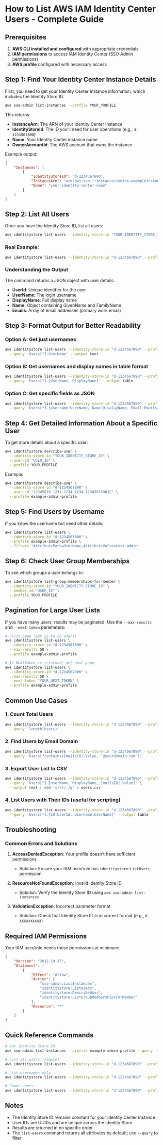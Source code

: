 # How to List AWS IAM Identity Center Users - Complete Guide

## Prerequisites

1. **AWS CLI installed and configured** with appropriate credentials
2. **IAM permissions** to access IAM Identity Center (SSO Admin permissions)
3. **AWS profile** configured with necessary access

## Step 1: Find Your Identity Center Instance Details

First, you need to get your Identity Center instance information, which includes the Identity Store ID.

```bash
aws sso-admin list-instances --profile YOUR_PROFILE
```

This returns:
- **InstanceArn**: The ARN of your Identity Center instance
- **IdentityStoreId**: The ID you'll need for user operations (e.g., `d-1234567890`)
- **Name**: Your Identity Center instance name
- **OwnerAccountId**: The AWS account that owns the instance

Example output:
```json
{
    "Instances": [
        {
            "IdentityStoreId": "d-1234567890",
            "InstanceArn": "arn:aws:sso:::instance/ssoins-exampleinstance",
            "Name": "your-identity-center-name"
        }
    ]
}
```

## Step 2: List All Users

Once you have the Identity Store ID, list all users:

```bash
aws identitystore list-users --identity-store-id "YOUR_IDENTITY_STORE_ID" --profile YOUR_PROFILE
```

### Real Example:
```bash
aws identitystore list-users --identity-store-id "d-1234567890" --profile example-admin-profile
```

### Understanding the Output

The command returns a JSON object with user details:
- **UserId**: Unique identifier for the user
- **UserName**: The login username
- **DisplayName**: Full display name
- **Name**: Object containing GivenName and FamilyName
- **Emails**: Array of email addresses (primary work email)

## Step 3: Format Output for Better Readability

### Option A: Get just usernames
```bash
aws identitystore list-users --identity-store-id "d-1234567890" --profile example-admin-profile \
  --query 'Users[*].UserName' --output text
```

### Option B: Get usernames and display names in table format
```bash
aws identitystore list-users --identity-store-id "d-1234567890" --profile example-admin-profile \
  --query 'Users[*].[UserName, DisplayName]' --output table
```

### Option C: Get specific fields as JSON
```bash
aws identitystore list-users --identity-store-id "d-1234567890" --profile example-admin-profile \
  --query 'Users[*].{Username:UserName, Name:DisplayName, Email:Emails[0].Value}'
```

## Step 4: Get Detailed Information About a Specific User

To get more details about a specific user:

```bash
aws identitystore describe-user \
  --identity-store-id "YOUR_IDENTITY_STORE_ID" \
  --user-id "USER_ID" \
  --profile YOUR_PROFILE
```

Example:
```bash
aws identitystore describe-user \
  --identity-store-id "d-1234567890" \
  --user-id "12345678-1234-1234-1234-123456789012" \
  --profile example-admin-profile
```

## Step 5: Find Users by Username

If you know the username but need other details:

```bash
aws identitystore list-users \
  --identity-store-id "d-1234567890" \
  --profile example-admin-profile \
  --filters "AttributePath=UserName,AttributeValue=test-admin"
```

## Step 6: Check User Group Memberships

To see which groups a user belongs to:

```bash
aws identitystore list-group-memberships-for-member \
  --identity-store-id "YOUR_IDENTITY_STORE_ID" \
  --member-id "USER_ID" \
  --profile YOUR_PROFILE
```

## Pagination for Large User Lists

If you have many users, results may be paginated. Use the `--max-results` and `--next-token` parameters:

```bash
# First page (get up to 50 users)
aws identitystore list-users \
  --identity-store-id "d-1234567890" \
  --max-results 50 \
  --profile example-admin-profile

# If NextToken is returned, get next page
aws identitystore list-users \
  --identity-store-id "d-1234567890" \
  --max-results 50 \
  --next-token "YOUR_NEXT_TOKEN" \
  --profile example-admin-profile
```

## Common Use Cases

### 1. Count Total Users
```bash
aws identitystore list-users --identity-store-id "d-1234567890" --profile example-admin-profile \
  --query 'length(Users)'
```

### 2. Find Users by Email Domain
```bash
aws identitystore list-users --identity-store-id "d-1234567890" --profile example-admin-profile \
  --query 'Users[?contains(Emails[0].Value, `@yourdomain.com`)]'
```

### 3. Export User List to CSV
```bash
aws identitystore list-users --identity-store-id "d-1234567890" --profile example-admin-profile \
  --query 'Users[*].[UserName, DisplayName, Emails[0].Value]' \
  --output text | sed 's/\t/,/g' > users.csv
```

### 4. List Users with Their IDs (useful for scripting)
```bash
aws identitystore list-users --identity-store-id "d-1234567890" --profile example-admin-profile \
  --query 'Users[*].{ID:UserId, Username:UserName}' --output table
```

## Troubleshooting

### Common Errors and Solutions

1. **AccessDeniedException**: Your profile doesn't have sufficient permissions
   - Solution: Ensure your IAM user/role has `identitystore:ListUsers` permission

2. **ResourceNotFoundException**: Invalid Identity Store ID
   - Solution: Verify the Identity Store ID using `aws sso-admin list-instances`

3. **ValidationException**: Incorrect parameter format
   - Solution: Check that Identity Store ID is in correct format (e.g., `d-XXXXXXXXXX`)

## Required IAM Permissions

Your IAM user/role needs these permissions at minimum:
```json
{
    "Version": "2012-10-17",
    "Statement": [
        {
            "Effect": "Allow",
            "Action": [
                "sso-admin:ListInstances",
                "identitystore:ListUsers",
                "identitystore:DescribeUser",
                "identitystore:ListGroupMembershipsForMember"
            ],
            "Resource": "*"
        }
    ]
}
```

## Quick Reference Commands

```bash
# Get Identity Store ID
aws sso-admin list-instances --profile example-admin-profile --query 'Instances[0].IdentityStoreId' --output text

# List all users (simple)
aws identitystore list-users --identity-store-id "d-1234567890" --profile example-admin-profile

# List usernames only
aws identitystore list-users --identity-store-id "d-1234567890" --profile example-admin-profile --query 'Users[*].UserName' --output text

# Count users
aws identitystore list-users --identity-store-id "d-1234567890" --profile example-admin-profile --query 'length(Users)' --output text
```

## Notes

- The Identity Store ID remains constant for your Identity Center instance
- User IDs are UUIDs and are unique across the Identity Store
- Results are returned in no specific order
- The `list-users` command returns all attributes by default; use `--query` to filter